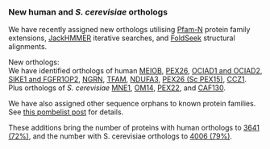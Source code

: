 ### New human and *S. cerevisiae* orthologs
<!-- pombase_flags: frontpage -->
<!-- newsfeed_thumbnail: pombase-logo-32x32px.png -->

We have recently assigned new orthologs utilising
[Pfam-N](https://xfam.wordpress.com/2024/05/31/pfam-n-version-3-enhancing-pfam-coverage-of-uniprot-with-computer-vision-deep-learning-techniques/)
protein family extensions,
[JackHMMER](https://www.ebi.ac.uk/Tools/hmmer/search/jackhmmer)
iterative searches, and [FoldSeek](https://search.foldseek.com/search)
structural alignments.

New orthologs:\
We have identified orthologs of human
[MEIOB](https://www.pombase.org/gene/SPAP27G11.08c),
[PEX26](https://www.pombase.org/gene/SPCC16C4.04),
[OCIAD1 and OCIAD2](https://www.pombase.org/gene/SPBC19G7.18c),
[SIKE1 and FGFR1OP2](https://www.pombase.org/gene/SPAC2C4.10c),
[NGRN](https://www.pombase.org/gene/SPCC1393.11),
[TFAM](https://www.pombase.org/gene/SPAC4G9.11c),
[NDUFA3](https://www.pombase.org/gene/SPAC15A10.17),
[PEX26 (Sc PEX15)](https://www.pombase.org/gene/SPCC16C4.04),
[CCZ1](https://www.pombase.org/gene/SPAC1805.10). \
Plus orthologs of *S. cerevisiae*
[MNE1](https://www.pombase.org/gene/SPBC16A3.03c),
[OM14](https://www.pombase.org/gene/SPBC11C11.06c),
[PEX22](https://www.pombase.org/gene/SPAC57A7.15c), and
[CAF130](https://www.pombase.org/gene/SPAC23H4.16c).

We have also assigned other sequence orphans to known protein families.
See [this pombelist post](https://lists.cam.ac.uk/sympa/arc/ucam-pombelist/2024-08/msg00000.html)
for details.

These additions bring the number of proteins with human orthologs to
[3641 (72%)](https://www.pombase.org/results/from/id/d9920022-ee99-4a9e-be6c-5dc391a39a07),
and the number with S. cerevisiae orthologs to
[4006 (79%)](https://www.pombase.org/results/from/id/2a22121d-ecb2-431b-a9f6-6ee86c20443b).
